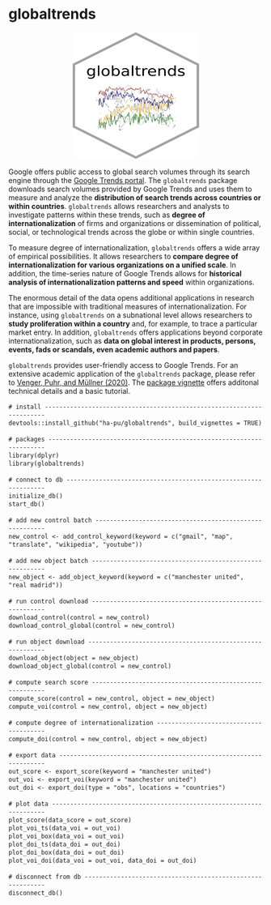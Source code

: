 # globaltrends

<p align="center">
  <img src="hex-globaltrends/hex-globaltrends.png" width="250" height="250">
</p>

Google offers public access to global search volumes through its search engine through the [Google Trends portal](http://www.google.com/trends). The `globaltrends` package downloads search volumes provided by Google Trends and uses them to measure and analyze the **distribution of search trends across countries or within countries**. `globaltrends` allows researchers and analysts to investigate patterns within these trends, such as **degree of internationalization** of firms and organizations or dissemination of political, social, or technological trends across the globe or within single countries.  

To measure degree of internationalization, `globaltrends` offers a wide array of empirical possibilities. It allows researchers to **compare degree of internationalization for various organizations on a unified scale**. In addition, the time-series nature of Google Trends allows for **historical analysis of internationalization patterns and speed** within organizations.  

The enormous detail of the data opens additional applications in research that are impossible with traditional measures of internationalization. For instance, using `globaltrends` on a subnational level allows researchers to **study proliferation within a country** and, for example, to trace a particular market entry. In addition, `globaltrends` offers applications beyond corporate internationalization, such as **data on global interest in products, persons, events, fads or scandals, even academic authors and papers**. 

`globaltrends` provides user-friendly access to Google Trends. For an extensive academic application of the `globaltrends` package, please refer to [Venger, Puhr, and Müllner (2020)](https://github.com/ha-pu/globaltrends/blob/master/Venger_Puhr_Muellner_2020.pdf). The [package vignette](https://github.com/ha-pu/globaltrends/blob/master/globaltrends_Vignette.pdf) offers additonal technical details and a basic tutorial.

````
# install ----------------------------------------------------------------------
devtools::install_github("ha-pu/globaltrends", build_vignettes = TRUE)

# packages ---------------------------------------------------------------------
library(dplyr)
library(globaltrends)

# connect to db ----------------------------------------------------------------
initialize_db()
start_db()

# add new control batch --------------------------------------------------------
new_control <- add_control_keyword(keyword = c("gmail", "map", "translate", "wikipedia", "youtube"))

# add new object batch ---------------------------------------------------------
new_object <- add_object_keyword(keyword = c("manchester united", "real madrid"))

# run control download ---------------------------------------------------------
download_control(control = new_control)
download_control_global(control = new_control)

# run object download ----------------------------------------------------------
download_object(object = new_object)
download_object_global(control = new_control)

# compute search score ---------------------------------------------------------
compute_score(control = new_control, object = new_object)
compute_voi(control = new_control, object = new_object)

# compute degree of internationalization ---------------------------------------
compute_doi(control = new_control, object = new_object)

# export data ------------------------------------------------------------------
out_score <- export_score(keyword = "manchester united")
out_voi <- export_voi(keyword = "manchester united")
out_doi <- export_doi(type = "obs", locations = "countries")

# plot data --------------------------------------------------------------------
plot_score(data_score = out_score)
plot_voi_ts(data_voi = out_voi)
plot_voi_box(data_voi = out_voi)
plot_doi_ts(data_doi = out_doi)
plot_doi_box(data_doi = out_doi)
plot_voi_doi(data_voi = out_voi, data_doi = out_doi)

# disconnect from db -----------------------------------------------------------
disconnect_db()
````
